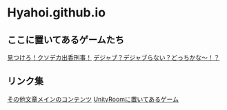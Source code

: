 # Hyahoi.github.io
## ここに置いてあるゲームたち
[見つけろ！クソデカ出香刑事！](https://hyahoi.github.io/dekadeka/index.html)
[デジャブ？デジャブらない？どっちかな～！？](https://hyahoi.github.io/nikomeWeb/index.html)
## リンク集
[その他文章メインのコンテンツ](https://sites.google.com/view/hyahoi/%E3%83%9B%E3%83%BC%E3%83%A0)
[UnityRoomに置いてあるゲーム](https://unityroom.com/users/bnjda8wleotr1upis0vk)

